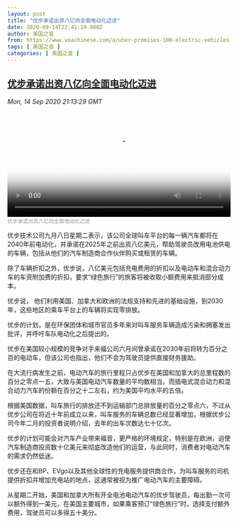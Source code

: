 ```yaml
---
layout: post
title: "优步承诺出资八亿向全面电动化迈进"
date: 2020-09-14T22:41:19.000Z
author: 美国之音
from: https://www.voachinese.com/a/uber-promises-100-electric-vehicles-by-2040-20200914/5583291.html
tags: [ 美国之音 ]
categories: [ 美国之音 ]
---
```

<!--1600123279000-->
[优步承诺出资八亿向全面电动化迈进](https://www.voachinese.com/a/uber-promises-100-electric-vehicles-by-2040-20200914/5583291.html)
------

<div>
<div><i>Mon, 14 Sep 2020 21:13:29 GMT</i></div><video poster="https://images.weserv.nl?url=gdb.voanews.com/804c7fb1-80f7-4899-bdc2-5a348298ba6c_tv_r1_s_w900.jpg" src="https://av.voanews.com/Videoroot/Pangeavideo/2020/09/8/80/804c7fb1-80f7-4899-bdc2-5a348298ba6c_240p.mp4" style="width:100%" controls></video><div><small style="color: #999;">优步承诺出资八亿向全面电动化迈进</small></div><p>优步技术公司九月八日星期二表示，该公司全球叫车平台的每一辆汽车都将在2040年前电动化，并承诺在2025年之前出资八亿美元，帮助驾驶员改用电池供电的车辆，包括从他们的汽车制造商合作伙伴购买或租赁的车辆。</p><p>除了车辆折扣之外，优步说，八亿美元包括充电费用的折扣以及电动车和混合动力车的车资附加费的折扣，要求“绿色旅行”的旅客将被收取小额费用来抵消部分成本。</p><p>优步说， 他们利用美国、加拿大和欧洲的法规支持和先进的基础设施，到2030年，这些地区的乘车平台上的车辆将实现零排放。</p><p>优步的计划，是在环保团体和城市官员多年来对叫车服务车辆造成污染和拥塞发出批评，并呼吁车队电动化之后提出的。</p><p>优步在美国较小规模的竞争对手来福公司六月间曾承诺在2030年前将转为百分之百的电动车，但该公司也指出，他们不会为驾驶员提供直接财务援助。</p><p>在大流行病发生之前，电动汽车的旅行里程只占优步在美国和加拿大的总里程数的百分之零点一五，大致与美国电动汽车数量的平均数相当，而插电式混合动力和混合动力汽车的份额在百分之十二左右，约为美国平均水平的五倍。</p><p>根据美国数据，叫车旅行的排放还不到运输部门总排放量的百分之零点六，不过从优步公司在将近十年前成立以来，叫车服务的车辆总数已经显著增加，根据优步公司今年二月的投资者说明介绍，去年的出车次数达七十亿次。</p><p>优步的计划可能会对汽车产业带来福音，更严格的环境规定，特别是在欧洲，迫使汽车制造商投资数十亿美元来彻底改造他们的运营，与此同时，消费者对电动汽车的需求仍然低迷。</p><p>优步还在和BP、EVgo以及其他全球性的充电服务提供商合作，为叫车服务的司机提供折扣并增加充电站的地点，这通常被视为推广电动汽车的主要障碍。</p><p>从星期二开始，美国和加拿大所有开全电池电动汽车的优步驾驶员，每出勤一次可以额外得到一美元，在美国主要城市，如果乘客预订“绿色旅行”时，选择支付额外费用，驾驶员可以多得五十美分。</p>
</div>
